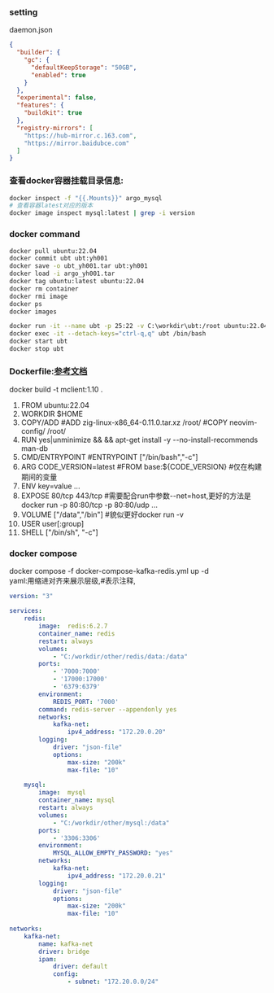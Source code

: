 ### setting
daemon.json
```json
{
  "builder": {
    "gc": {
      "defaultKeepStorage": "50GB",
      "enabled": true
    }
  },
  "experimental": false,
  "features": {
    "buildkit": true
  },
  "registry-mirrors": [
    "https://hub-mirror.c.163.com",
    "https://mirror.baidubce.com"
  ]
}
```

### 查看docker容器挂载目录信息:
```bash
docker inspect -f "{{.Mounts}}" argo_mysql
# 查看容器latest对应的版本
docker image inspect mysql:latest | grep -i version
```

### docker command
```bash
docker pull ubuntu:22.04
docker commit ubt ubt:yh001
docker save -o ubt_yh001.tar ubt:yh001
docker load -i argo_yh001.tar
docker tag ubuntu:latest ubuntu:22.04
docker rm container
docker rmi image
docker ps
docker images

docker run -it --name ubt -p 25:22 -v C:\workdir\ubt:/root ubuntu:22.04 /bin/bash
docker exec -it --detach-keys="ctrl-q,q" ubt /bin/bash
docker start ubt
docker stop ubt
```

### Dockerfile:[参考文档](https://docs.docker.com/engine/reference/builder/)
docker build -t mclient:1.10 .
1. FROM ubuntu:22.04
2. WORKDIR $HOME
3. COPY/ADD #ADD zig-linux-x86_64-0.11.0.tar.xz /root/ #COPY neovim-config/ /root/
4. RUN yes|unminimize && && apt-get install -y --no-install-recommends man-db
5. CMD/ENTRYPOINT #ENTRYPOINT ["/bin/bash","-c"]
6. ARG CODE_VERSION=latest #FROM base:${CODE_VERSION} #仅在构建期间的变量
7. ENV key=value ...
8. EXPOSE 80/tcp 443/tcp #需要配合run中参数--net=host,更好的方法是docker run -p 80:80/tcp -p 80:80/udp ...
9. VOLUME ["/data","/bin"] #貌似更好docker run -v
10. USER user[:group]
11. SHELL ["/bin/sh", "-c"]

### docker compose
docker compose -f docker-compose-kafka-redis.yml up -d  
yaml:用缩进对齐来展示层级,#表示注释,
```yaml
version: "3"

services:
    redis:
        image:  redis:6.2.7
        container_name: redis
        restart: always
        volumes:
            - "C:/workdir/other/redis/data:/data"
        ports:
            - '7000:7000'
            - '17000:17000'
            - '6379:6379'
        environment:
            REDIS_PORT: '7000'
        command: redis-server --appendonly yes
        networks:
            kafka-net:
                ipv4_address: "172.20.0.20"
        logging:
            driver: "json-file"
            options:
                max-size: "200k"
                max-file: "10"
                
    mysql:
        image:  mysql
        container_name: mysql
        restart: always
        volumes:
            - "C:/workdir/other/mysql:/data"
        ports:
            - '3306:3306'
        environment:
            MYSQL_ALLOW_EMPTY_PASSWORD: "yes"
        networks:
            kafka-net:
                ipv4_address: "172.20.0.21"
        logging:
            driver: "json-file"
            options:
                max-size: "200k"
                max-file: "10"
         
networks:
    kafka-net:
        name: kafka-net
        driver: bridge
        ipam:
            driver: default
            config:
                - subnet: "172.20.0.0/24"

```

